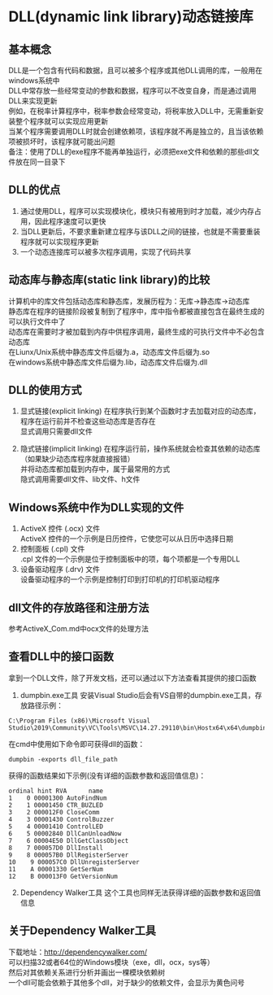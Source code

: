 # DLL(dynamic link library)动态链接库

## 基本概念
DLL是一个包含有代码和数据，且可以被多个程序或其他DLL调用的库，一般用在windows系统中  
DLL中常存放一些经常变动的参数和数据，程序可以不改变自身，而是通过调用DLL来实现更新  
例如，在税率计算程序中，税率参数会经常变动，将税率放入DLL中，无需重新安装整个程序就可以实现应用更新  
当某个程序需要调用DLL时就会创建依赖项，该程序就不再是独立的，且当该依赖项被损坏时，该程序就可能出问题  
备注：使用了DLL的exe程序不能再单独运行，必须把exe文件和依赖的那些dll文件放在同一目录下  


## DLL的优点
1. 通过使用DLL，程序可以实现模块化，模块只有被用到时才加载，减少内存占用，因此程序速度可以更快  
2. 当DLL更新后，不要求重新建立程序与该DLL之间的链接，也就是不需要重装程序就可以实现程序更新  
3. 一个动态连接库可以被多次程序调用，实现了代码共享  


## 动态库与静态库(static link library)的比较
计算机中的库文件包括动态库和静态库，发展历程为：无库->静态库->动态库  
静态库在程序的链接阶段被复制到了程序中，库中指令都被直接包含在最终生成的可以执行文件中了  
动态库在需要时才被加载到内存中供程序调用，最终生成的可执行文件中不必包含动态库  
在Liunx/Unix系统中静态库文件后缀为.a，动态库文件后缀为.so  
在windows系统中静态库文件后缀为.lib，动态库文件后缀为.dll  


## DLL的使用方式
1. 显式链接(explicit linking)
在程序执行到某个函数时才去加载对应的动态库，程序在运行前并不检查这些动态库是否存在  
显式调用只需要dll文件  

2. 隐式链接(implicit linking)
在程序运行前，操作系统就会检查其依赖的动态库（如果缺少动态库程序就直接报错）  
并将动态库都加载到内存中，属于最常用的方式  
隐式调用需要dll文件、lib文件、h文件  


## Windows系统中作为DLL实现的文件
1. ActiveX 控件 (.ocx) 文件  
ActiveX 控件的一个示例是日历控件，它使您可以从日历中选择日期  
2. 控制面板 (.cpl) 文件  
.cpl 文件的一个示例是位于控制面板中的项，每个项都是一个专用DLL  
3. 设备驱动程序 (.drv) 文件  
设备驱动程序的一个示例是控制打印到打印机的打印机驱动程序  


## dll文件的存放路径和注册方法
参考ActiveX_Com.md中ocx文件的处理方法  


## 查看DLL中的接口函数
拿到一个DLL文件，除了开发文档，还可以通过以下方法查看其提供的接口函数  
1. dumpbin.exe工具
安装Visual Studio后会有VS自带的dumpbin.exe工具，存放路径示例：  
```
C:\Program Files (x86)\Microsoft Visual Studio\2019\Community\VC\Tools\MSVC\14.27.29110\bin\Hostx64\x64\dumpbin.exe
```
在cmd中使用如下命令即可获得dll的函数：  
```
dumpbin -exports dll_file_path
```
获得的函数结果如下示例(没有详细的函数参数和返回值信息)：  
```
ordinal hint RVA      name
1    0 00001300 AutoFindNum
2    1 00001450 CTR_BUZLED
3    2 000012F0 CloseComm
4    3 00001430 ControlBuzzer
5    4 00001410 ControlLED
6    5 00002840 DllCanUnloadNow
7    6 00004E50 DllGetClassObject
8    7 000057D0 DllInstall
9    8 000057B0 DllRegisterServer
10    9 000057C0 DllUnregisterServer
11    A 00001330 GetSerNum
12    B 000013F0 GetVersionNum
```
2. Dependency Walker工具
这个工具也同样无法获得详细的函数参数和返回值信息  


## 关于Dependency Walker工具
下载地址：http://dependencywalker.com/  
可以扫描32或者64位的Windows模块（exe，dll，ocx，sys等）  
然后对其依赖关系进行分析并画出一棵模块依赖树  
一个dll可能会依赖于其他多个dll，对于缺少的依赖文件，会显示为黄色问号  